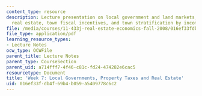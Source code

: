 ```yaml
---
content_type: resource
description: Lecture presentation on local government and land markets, property taxes,
  real estate, town fiscal incentives, and town stratification by income.
file: /media/courses/11-433j-real-estate-economics-fall-2008/016ef33fdb4f69b4b059a5409778c6c2_wk7.pdf
file_type: application/pdf
learning_resource_types:
- Lecture Notes
ocw_type: OCWFile
parent_title: Lecture Notes
parent_type: CourseSection
parent_uid: a714fff7-4f46-c81c-fd24-474282e6cac5
resourcetype: Document
title: 'Week 7: Local Governments, Property Taxes and Real Estate'
uid: 016ef33f-db4f-69b4-b059-a5409778c6c2
---
```


